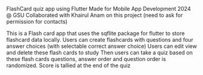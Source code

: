 FlashCard quiz app using Flutter
Made for Mobile App Development 2024 @ GSU
Collaborated with Khairul Anam on this project (need to ask for permission for contacts)

This is a Flash card app that uses the sqflite package for flutter to store flashcard data locally.
Users can create flashcards with questions and four answer choices (with selectable correct answer choice)
Users can edit view and delete these flash cards to study
Then users can take a quiz based on these flash cards questions, answer order and question order is randomized. Score is tallied at the end of the quiz
